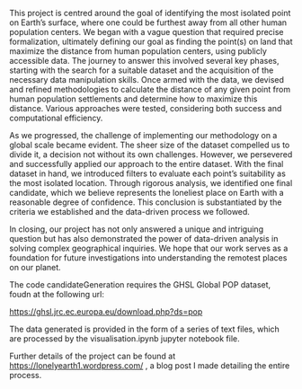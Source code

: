 This project is centred around the goal of identifying the most isolated point on
Earth’s surface, where one could be furthest away from all other human
population centers. We began with a vague question that required precise
formalization, ultimately defining our goal as finding the point(s) on land
that maximize the distance from human population centers, using publicly
accessible data.
The journey to answer this involved several key phases, starting with the search for
a suitable dataset and the acquisition of the necessary data manipulation
skills. Once armed with the data, we devised and refined methodologies to
calculate the distance of any given point from human population settlements
and determine how to maximize this distance. Various approaches were
tested, considering both success and computational efficiency.

As we progressed, the challenge of implementing our methodology on a
global scale became evident. The sheer size of the dataset compelled us to
divide it, a decision not without its own challenges. However, we persevered
and successfully applied our approach to the entire dataset.
With the final dataset in hand, we introduced filters to evaluate each
point’s suitability as the most isolated location. Through rigorous analysis,
we identified one final candidate, which we believe represents the loneliest
place on Earth with a reasonable degree of confidence. This conclusion is
substantiated by the criteria we established and the data-driven process we
followed.

In closing, our project has not only answered a unique and intriguing
question but has also demonstrated the power of data-driven analysis in
solving complex geographical inquiries. We hope that our work serves as a
foundation for future investigations into understanding the remotest places
on our planet.

The code candidateGeneration requires the GHSL Global POP dataset, foudn at the following url:

https://ghsl.jrc.ec.europa.eu/download.php?ds=pop

The data generated is provided in the form of a series of text files, which are processed by the visualisation.ipynb jupyter notebook file.

Further details of the project can be found at https://lonelyearth1.wordpress.com/ , a blog post I made detailing the entire process. 
